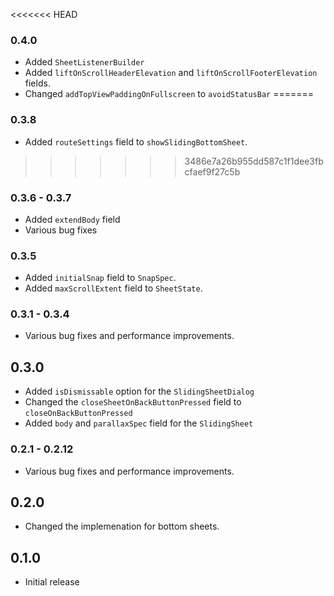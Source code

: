 <<<<<<< HEAD
### 0.4.0
- Added `SheetListenerBuilder`
- Added `liftOnScrollHeaderElevation` and `liftOnScrollFooterElevation` fields.
- Changed `addTopViewPaddingOnFullscreen` to `avoidStatusBar`
=======
### 0.3.8
- Added `routeSettings` field to `showSlidingBottomSheet`.
>>>>>>> 3486e7a26b955dd587c1f1dee3fbcfaef9f27c5b

### 0.3.6 - 0.3.7
- Added `extendBody` field
- Various bug fixes

### 0.3.5
- Added `initialSnap` field to `SnapSpec`.
- Added `maxScrollExtent` field to `SheetState`.

### 0.3.1 - 0.3.4
- Various bug fixes and performance improvements.

## 0.3.0
- Added `isDismissable` option for the `SlidingSheetDialog`
- Changed the `closeSheetOnBackButtonPressed` field to `closeOnBackButtonPressed`
- Added `body` and `parallaxSpec` field for the `SlidingSheet`

### 0.2.1 - 0.2.12
- Various bug fixes and performance improvements.

## 0.2.0
- Changed the implemenation for bottom sheets.

## 0.1.0
- Initial release
